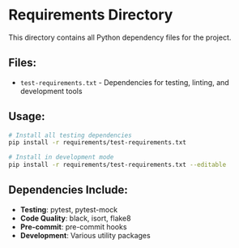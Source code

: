 # Requirements Directory

This directory contains all Python dependency files for the project.

## Files:
- `test-requirements.txt` - Dependencies for testing, linting, and development tools

## Usage:
```bash
# Install all testing dependencies
pip install -r requirements/test-requirements.txt

# Install in development mode
pip install -r requirements/test-requirements.txt --editable
```

## Dependencies Include:
- **Testing**: pytest, pytest-mock
- **Code Quality**: black, isort, flake8
- **Pre-commit**: pre-commit hooks
- **Development**: Various utility packages
